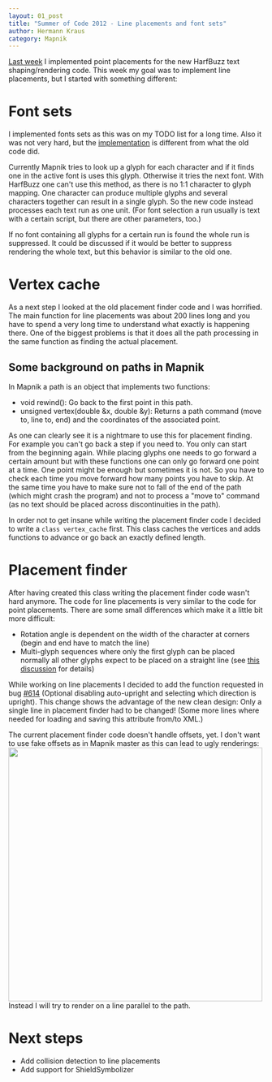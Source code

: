 ```yaml
---
layout: 01_post
title: "Summer of Code 2012 - Line placements and font sets"
author: Hermann Kraus
category: Mapnik
---
```


[Last week](http://mapnik.org/news/2012/07/31/gsoc2012-status6) I implemented
point placements for the new HarfBuzz text shaping/rendering code. This week
my goal was to implement line placements, but I started with something different:

# Font sets
I implemented fonts sets as this was on my TODO list for a long time. Also it
was not very hard, but the [implementation](https://github.com/mapnik/mapnik/commit/c529bf7b0681ac95499894f010ae34af8c1af5f4)
is different from what the old code did.

Currently Mapnik tries to look up a glyph for each character and if it finds one
in the active font is uses this glyph. Otherwise it tries the next font.
With HarfBuzz one can't use this method, as there is no 1:1 character to glyph
mapping. One character can produce multiple glyphs and several characters together
can result in a single glyph. So the new code instead processes each text run
as one unit. (For font selection a run usually is text with a certain script,
but there are other parameters, too.)

If no font containing all glyphs for a certain run is found the whole run
is suppressed. It could be discussed if it would be better to suppress rendering
the whole text, but this behavior is similar to the old one.


# Vertex cache
As a next step I looked at the old placement finder code and I was horrified.
The main function for line placements was about 200 lines long and you have to
spend a very long time to understand what exactly is happening there. One of the
biggest problems is that it does all the path processing in the same function
as finding the actual placement.

## Some background on paths in Mapnik
In Mapnik a path is an object that implements two functions:

* void rewind(): Go back to the first point in this path.
* unsigned vertex(double &x, double &y): Returns a path command (move to,
  line to, end) and the coordinates of the associated point.

As one can clearly see it is a nightmare to use this for placement finding. For
example you can't go back a step if you need to. You only can start from the
beginning again. While placing glyphs one needs to go forward a certain amount
but with these functions one can only go forward one point at a time.
One point might be
enough but sometimes it is not. So you have to check each time you move forward
how many points you have to skip. At the same time you have to make sure not to
fall of the end of the path (which might crash the program) and not to process
a "move to" command (as no text should be placed across discontinuities in the
path).

In order not to get insane while writing the placement finder code I decided
to write a ``class vertex_cache`` first. This class caches the vertices and
adds functions to advance or go back an exactly defined length.

# Placement finder
After having created this class writing the placement finder code wasn't hard
anymore. The code for line placements is very similar to the code for point
placements. There are some small differences which make it a little bit more
difficult:

* Rotation angle is dependent on the width of the character at corners (begin
 and end have to match the line)
* Multi-glyph sequences where only the first glyph can be placed normally all
  other glyphs expect to be placed on a straight line (see [this discussion](https://github.com/mapnik/mapnik/issues/1208#issuecomment-7513988) for
  details)

While working on line placements I decided to add the function requested
in bug [#614](https://github.com/mapnik/mapnik/issues/614) (Optional disabling
auto-upright and selecting which direction is upright). This change shows the
advantage of the new clean design: Only a single line in placement finder had
to be changed! (Some more lines where needed for loading and saving this
attribute from/to XML.)

The current placement finder code doesn't handle offsets, yet. I don't want
to use fake offsets as in Mapnik master as this can lead to ugly renderings:
<a href="https://github.com/mapnik/mapnik/diff_blob/620f3f943e2a6e165d008fa3f84aa97a0abdecda/tests/visual_tests/images/line-offset-900-reference.png?raw=true"><img width="500" src="https://github.com/mapnik/mapnik/diff_blob/620f3f943e2a6e165d008fa3f84aa97a0abdecda/tests/visual_tests/images/line-offset-900-reference.png?raw=true" /></a>
Instead I will try to render on a line parallel to the path.


# Next steps
* Add collision detection to line placements
* Add support for ShieldSymbolizer